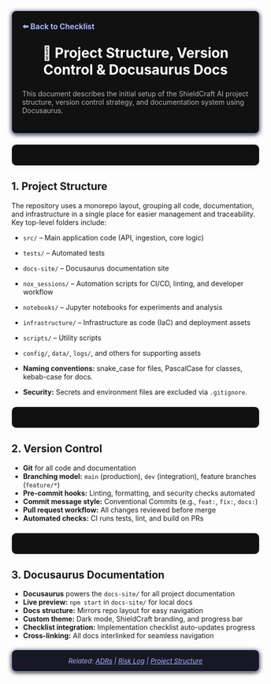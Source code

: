 <section style="border:1px solid #a5b4fc; border-radius:10px; margin:1.5em 0; box-shadow:0 2px 8px #222; padding:1.5em; background:#111; color:#fff;">
<div style="margin-bottom:1.5em;">
  <a href="./checklist.md" style="color:#a5b4fc; font-weight:bold; text-decoration:none; font-size:1.1em;">⬅️ Back to Checklist</a>
</div>
<h1 align="center" style="margin-top:0; font-size:2em;">📁 Project Structure, Version Control & Docusaurus Docs</h1>
<div style="margin-bottom:1.2em; color:#b3b3b3; font-size:1em;">
  This document describes the initial setup of the ShieldCraft AI project structure, version control strategy, and documentation system using Docusaurus.
</div>
</section>

<section style="border:1px solid #e0e0e0; border-radius:10px; margin:1.5em 0; box-shadow:0 2px 8px #f0f0f0; padding:1.5em; background:#111; color:#fff;">
</section>

## 1. Project Structure

The repository uses a monorepo layout, grouping all code, documentation, and infrastructure in a single place for easier management and traceability. Key top-level folders include:

*   `src/` – Main application code (API, ingestion, core logic)

*   `tests/` – Automated tests

*   `docs-site/` – Docusaurus documentation site

*   `nox_sessions/` – Automation scripts for CI/CD, linting, and developer workflow

*   `notebooks/` – Jupyter notebooks for experiments and analysis

*   `infrastructure/` – Infrastructure as code (IaC) and deployment assets

*   `scripts/` – Utility scripts

*   `config/`, `data/`, `logs/`, and others for supporting assets

*   **Naming conventions:** snake_case for files, PascalCase for classes, kebab-case for docs.

*   **Security:** Secrets and environment files are excluded via `.gitignore`.

<section style="border:1px solid #e0e0e0; border-radius:10px; margin:1.5em 0; box-shadow:0 2px 8px #f0f0f0; padding:1.5em; background:#111; color:#fff;">
</section>

## 2. Version Control

*   **Git** for all code and documentation
*   **Branching model:** `main` (production), `dev` (integration), feature branches (`feature/*`)
*   **Pre-commit hooks:** Linting, formatting, and security checks automated
*   **Commit message style:** Conventional Commits (e.g., `feat:`, `fix:`, `docs:`)
*   **Pull request workflow:** All changes reviewed before merge
*   **Automated checks:** CI runs tests, lint, and build on PRs

<section style="border:1px solid #e0e0e0; border-radius:10px; margin:1.5em 0; box-shadow:0 2px 8px #f0f0f0; padding:1.5em; background:#111; color:#fff;">
</section>

## 3. Docusaurus Documentation

*   **Docusaurus** powers the `docs-site/` for all project documentation
*   **Live preview:** `npm start` in `docs-site/` for local docs
*   **Docs structure:** Mirrors repo layout for easy navigation
*   **Custom theme:** Dark mode, ShieldCraft branding, and progress bar
*   **Checklist integration:** Implementation checklist auto-updates progress
*   **Cross-linking:** All docs interlinked for seamless navigation

<section style="border:1px solid #a5b4fc; border-radius:10px; margin:1.5em 0; box-shadow:0 2px 8px #222; padding:1em; background:#181825; color:#a5b4fc; font-size:0.95em; text-align:center;">
  <em>Related: <a href="./adrs.md" style="color:#a5b4fc;">ADRs</a> | <a href="./risk_log.md" style="color:#a5b4fc;">Risk Log</a> | <a href="./project_structure.md" style="color:#a5b4fc;">Project Structure</a></em>
  </section>
